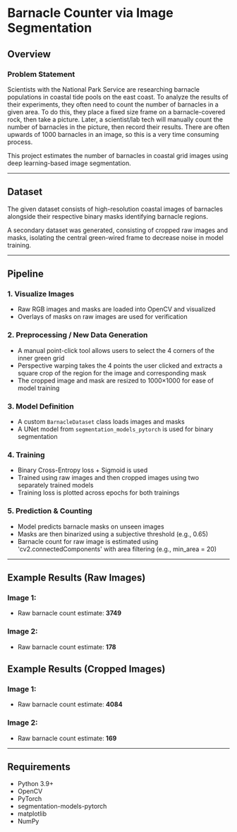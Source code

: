 # Barnacle Counter via Image Segmentation

## Overview
### Problem Statement
Scientists with the National Park Service are researching barnacle populations in coastal tide pools on the east coast. To analyze the results of their experiments, they often need to count the number of barnacles in a given area. To do this, they place a fixed size frame on a barnacle-covered rock, then take a picture. Later, a scientist/lab tech will manually count the number of barnacles in the picture, then record their results. There are often upwards of 1000 barnacles in an image, so this is a very time consuming process. 


This project estimates the number of barnacles in coastal grid images using deep learning-based image segmentation.

---

## Dataset
The given dataset consists of high-resolution coastal images of barnacles alongside their respective binary masks identifying barnacle regions. 

A secondary dataset was generated, consisting of cropped raw images and masks, isolating the central green-wired frame to decrease noise in model training. 

---

## Pipeline

### 1. Visualize Images
- Raw RGB images and masks are loaded into OpenCV and visualized
- Overlays of masks on raw images are used for verification

### 2. Preprocessing / New Data Generation
- A manual point-click tool allows users to select the 4 corners of the inner green grid
- Perspective warping takes the 4 points the user clicked and extracts a square crop of the region for the image and corresponding mask
- The cropped image and mask are resized to 1000×1000 for ease of model training

### 3. Model Definition
- A custom `BarnacleDataset` class loads images and masks
- A UNet model from `segmentation_models_pytorch` is used for binary segmentation

### 4. Training
- Binary Cross-Entropy loss + Sigmoid is used
- Trained using raw images and then cropped images using two separately trained models 
- Training loss is plotted across epochs for both trainings

### 5. Prediction & Counting
- Model predicts barnacle masks on unseen images
- Masks are then binarized using a subjective threshold (e.g., 0.65)
- Barnacle count for raw image is estimated using 'cv2.connectedComponents' with area filtering (e.g., min_area = 20)

---

## Example Results (Raw Images)

### Image 1:
- Raw barnacle count estimate: **3749**

### Image 2:
- Raw barnacle count estimate: **178**

## Example Results (Cropped Images)

### Image 1:
- Raw barnacle count estimate: **4084**

### Image 2:
- Raw barnacle count estimate: **169**

---

## Requirements
- Python 3.9+
- OpenCV
- PyTorch
- segmentation-models-pytorch
- matplotlib
- NumPy
